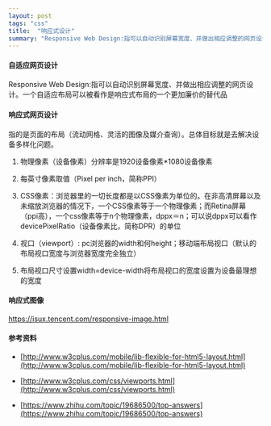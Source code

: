 ```yaml
---
layout: post
tags: "css"
title:  "响应式设计"
summary: "Responsive Web Design:指可以自动识别屏幕宽度、并做出相应调整的网页设计。一个自适应布局可以被看作是响应式布局的一个更加廉价的替代品..."
---
```


#### 自适应网页设计

Responsive Web Design:指可以自动识别屏幕宽度、并做出相应调整的网页设计。一个自适应布局可以被看作是响应式布局的一个更加廉价的替代品

#### 响应式网页设计 

指的是页面的布局（流动网格、灵活的图像及媒介查询）。总体目标就是去解决设备多样化问题。

1. 物理像素（设备像素）分辨率是1920设备像素*1080设备像素

2. 每英寸像素取值（Pixel per inch，简称PPI）

3. CSS像素：浏览器里的一切长度都是以CSS像素为单位的。在非高清屏幕以及未缩放浏览器的情况下，一个CSS像素等于一个物理像素；而Retina屏幕（ppi高），一个css像素等于n个物理像素，dppx＝n；可以说dppx可以看作devicePixelRatio（设备像素比，简称DPR）的单位

4. 视口（viewport）: pc浏览器的width和何height；移动端布局视口（默认的布局视口宽度与浏览器宽度完全独立）

5. 布局视口尺寸设置<meta name="viewport" content="width=device-width,initial-scale=1,maximum-scale=1,user-scalable=no" />width=device-width将布局视口的宽度设置为设备最理想的宽度

#### 响应式图像

https://isux.tencent.com/responsive-image.html


#### 参考资料

* [http://www.w3cplus.com/mobile/lib-flexible-for-html5-layout.html](http://www.w3cplus.com/mobile/lib-flexible-for-html5-layout.html)

* [http://www.w3cplus.com/css/viewports.html](http://www.w3cplus.com/css/viewports.html)

* [https://www.zhihu.com/topic/19686500/top-answers](https://www.zhihu.com/topic/19686500/top-answers)